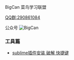 BigCan 菜鸟学习联盟

[QQ群:290861084](http://jq.qq.com/?_wv=1027&k=40IW8Zu)

公众号
![BigCan](http://7xif9n.com1.z0.glb.clouddn.com/bigcan-code.jpg)

### 工具篇
- [sublime插件安装 破解 快捷键](article/sublime-info.md)